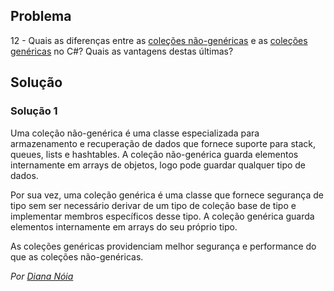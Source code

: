 ## Problema

12 - Quais as diferenças entre as
[coleções não-genéricas](https://docs.microsoft.com/dotnet/api/system.collections)
e as
[coleções genéricas](https://docs.microsoft.com/dotnet/api/system.collections.generic)
no C#? Quais as vantagens destas últimas?

## Solução

### Solução 1

Uma coleção não-genérica é uma classe especializada para armazenamento e
recuperação de dados que fornece suporte para stack, queues, lists e hashtables.
A coleção não-genérica guarda elementos internamente em arrays de objetos, logo
pode guardar qualquer tipo de dados.

Por sua vez, uma coleção genérica é uma classe que fornece segurança de tipo sem
ser necessário derivar de um tipo de coleção base de tipo e implementar membros
específicos desse tipo. A coleção genérica guarda elementos internamente em
arrays do seu próprio tipo.

As coleções genéricas providenciam melhor segurança e performance do que
as coleções não-genéricas.

*Por [Diana Nóia](https://github.com/DianaNoia)*
